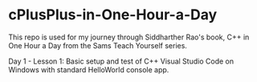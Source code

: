 # cPlusPlus-in-One-Hour-a-Day

This repo is used for my journey through Siddharther Rao's book, C++ in One Hour a Day from the Sams Teach Yourself series.

Day 1 - Lesson 1: Basic setup and test of C++ Visual Studio Code on Windows with standard HelloWorld console app.
